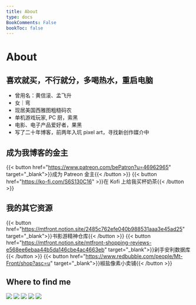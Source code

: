 ```yaml
---
title: About
type: docs
BookComments: False
bookToc: false
---
```

# About
<!-- ![profile](dino.gif) -->

## 喜欢就买，不行就分，多喝热水，重启电脑
- 曾用名：黄信滚、孟飞升
- 女｜弯
- 现居美国西雅图粗糙码农
- 单机游戏玩家, PC 厨，索黑
- 电影、电子产品爱好者，果黑
- 写了二十年博客，前两年入坑 pixel art，寻找新创作媒介中

## 成为我博客的金主
{{< button href="https://www.patreon.com/bePatron?u=46962965" target="_blank">}}成为 Patreon 金主{{< /button >}}
{{< button href="https://ko-fi.com/S6S130C16" >}}在 Kofi 上给我买杯奶茶{{< /button >}}

## 我的其它资源
{{< button href="https://mtfront.notion.site/2485c762efe040b988531aaa3e45ad25" target="_blank">}}书影游精神仓库{{< /button >}}
{{< button href="https://mtfront.notion.site/mtfront-shopping-reviews-e568ee6ebaa44b5da146cbe4ac4663eb" target="_blank">}}剁手安利数据库{{< /button >}}
{{< button href="https://www.redbubble.com/people/Mt-Front/shop?asc=u" target="_blank">}}椒盐像素小卖铺{{< /button >}}

## Where to find me
[![](rss.png)](https://blog.douchi.space/?feed=rss2)
[![](mastodon.png)](https://douchi.space/@mtfront)
[![](telegram.png)](https://t.me/mtfront)
[![](douban.png)](https://www.douban.com/people/mfcndw/)
[![](discord.png)](https://discord.gg/cESS4JpsdG)
